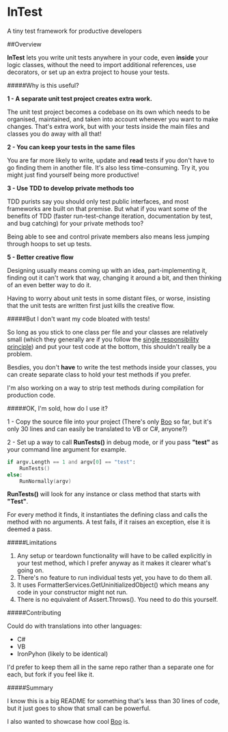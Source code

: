 InTest
======

A tiny test framework for productive developers

##Overview

__InTest__ lets you write unit tests anywhere in your code, even __inside__ your logic classes, without the need to import additional references, use decorators, or set up an extra project to house your tests.

#####Why is this useful?

__1 - A separate unit test project creates extra work.__

The unit test project becomes a codebase on its own which needs to be organised, maintained, and taken into account whenever you want to make changes. That's extra work, but with your tests inside the main files and classes you do away with all that!

__2 - You can keep your tests in the same files__

You are far more likely to write, update and __read__ tests if you don't have to go finding them in another file. It's also less time-consuming. Try it, you might just find yourself being more productive!

__3 - Use TDD to develop private methods too__

TDD purists say you should only test public interfaces, and most frameworks are built on that premise. But what if you want some of the benefits of TDD (faster run-test-change iteration, documentation by test, and bug catching) for your private methods too?

Being able to see and control private members also means less jumping through hoops to set up tests.


__5 - Better creative flow__

Designing usually means coming up with an idea, part-implementing it, finding out it can't work that way, changing it around a bit, and then thinking of an even better way to do it. 

Having to worry about unit tests in some distant files, or worse, insisting that the unit tests are written first just kills the creative flow.

#####But I don't want my code bloated with tests!

So long as you stick to one class per file and your classes are relatively small (which they generally are if you follow the [single responsibility principle](http://en.wikipedia.org/wiki/Single_responsibility_principle)) and put your test code at the bottom, this shouldn't really be a problem.

Besdies, you don't __have__ to write the test methods inside your classes, you can create separate class to hold your test methods if you prefer. 

I'm also working on a way to strip test methods during compilation for production code.

#####OK, I'm sold, how do I use it?

1 - Copy the source file into your project (There's only [Boo](https://github.com/bamboo/boo) so far, but it's only 30 lines and can easily be translated to VB or C#, anyone?)

2 - Set up a way to call __RunTests()__ in debug mode, or if you pass __"test"__ as your command line argument for example.

```Boo
if argv.Length == 1 and argv[0] == "test":
	RunTests()
else:
    RunNormally(argv)
```

__RunTests()__ will look for any instance or class method that starts with __"Test"__.

For every method it finds, it instantiates the defining class and calls the method with no arguments. A test fails, if it raises an exception, else it is deemed a pass.


#####Limitations

1. Any setup or teardown functionality will have to be called explicitly in your test method, which I prefer anyway as it makes it clearer what's going on.
2. There's no feature to run individual tests yet, you have to do them all.
3. It uses FormatterServices.GetUninitializedObject() which means any code in your constructor might not run.
4. There is no equivalent of Assert.Throws(). You need to do this yourself.

#####Contributing

Could do with translations into other languages:
 - C#
 - VB
 - IronPyhon (likely to be identical) 

I'd prefer to keep them all in the same repo rather than a separate one for each, but fork if you feel like it.

#####Summary

I know this is a big README for something that's less than 30 lines of code, but it just goes to show that small can be powerful.

I also wanted to showcase how cool [Boo](https://github.com/bamboo/boo) is.
